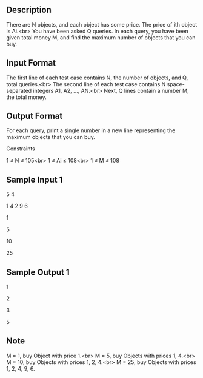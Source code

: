 ## Description

There are N objects, and each object has some price. The price of ith object is Ai.<br\>
You have been asked Q queries. In each query, you have been given total money M, and find the maximum number of objects that you can buy.

## Input Format

The first line of each test case contains N, the number of objects, and Q, total queries.<br\>
The second line of each test case contains N space-separated integers A1, A2, ..., AN.<br\>
Next, Q lines contain a number M, the total money.

## Output Format

For each query, print a single number in a new line representing the maximum objects that you can buy.

Constraints

1 ≤ N ≤ 105<br\>
1 ≤ Ai ≤ 108<br\>
1 ≤ M ≤ 108

## Sample Input 1


5 4

1 4 2 9 6

1

5

10

25

## Sample Output 1


1

2

3

5

## Note

M = 1, buy Object with price 1.<br\>
M = 5, buy Objects with prices 1, 4.<br\>
M = 10, buy Objects with prices 1, 2, 4.<br\>
M = 25, buy Objects with prices 1, 2, 4, 9, 6.

